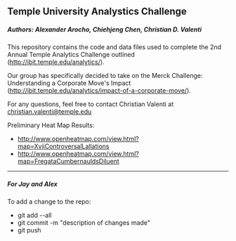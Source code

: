 ## Temple University Analystics Challenge
##### Authors: Alexander Arocho, Chiehjeng Chen, Christian D. Valenti


This repository contains the code and data files used to complete the 2nd Annual Temple Analytics Challenge outlined (http://ibit.temple.edu/analytics/).

Our group has specifically decided to take on the Merck Challenge: Understanding a Corporate Move's Impact (http://ibit.temple.edu/analytics/impact-of-a-corporate-move/).

For any questions, feel free to contact Christian Valenti at christian.valenti@temple.edu

Preliminary Heat Map Results:
* http://www.openheatmap.com/view.html?map=XviiControversalLallations
* http://www.openheatmap.com/view.html?map=FregataCumbernauldsDiluent

------
##### For Jay and Alex
To add a change to the repo:
- git add --all
- git commit -m "description of changes made"
- git push
